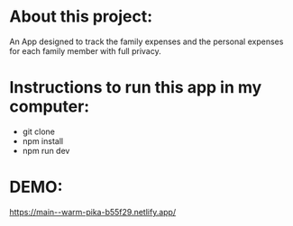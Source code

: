 # About this project:

An App designed to track the family expenses and the personal expenses for each family member with full privacy.

# Instructions to run this app in my computer:

- git clone
- npm install
- npm run dev

# DEMO:

https://main--warm-pika-b55f29.netlify.app/
